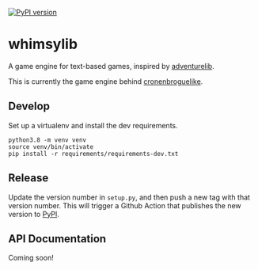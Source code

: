 [![PyPI version](https://img.shields.io/pypi/v/whimsylib.svg)](https://pypi.org/project/whimsylib/)

# whimsylib

A game engine for text-based games, inspired by [adventurelib](https://github.com/lordmauve/adventurelib).

This is currently the game engine behind [cronenbroguelike](https://github.com/Cronenbrogues/cronenbroguelike).

## Develop

Set up a virtualenv and install the dev requirements.

```
python3.8 -m venv venv
source venv/bin/activate
pip install -r requirements/requirements-dev.txt
```

## Release

Update the version number in `setup.py`, and then push a new tag with that version number. This will trigger a Github Action that publishes the new version to [PyPI](https://pypi.org/project/whimsylib/).

## API Documentation

Coming soon!
